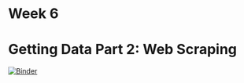 # Week 6
# Getting Data Part 2: Web Scraping

[![Binder](https://mybinder.org/badge_logo.svg)](https://mybinder.org/v2/gh/MUSA-620-Spring-2019/week-6/master?filepath=lecture-6.ipynb)
